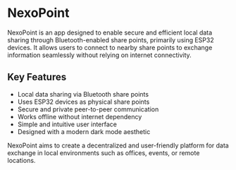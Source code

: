 # NexoPoint

NexoPoint is an app designed to enable secure and efficient local data sharing through Bluetooth-enabled share points, primarily using ESP32 devices. It allows users to connect to nearby share points to exchange information seamlessly without relying on internet connectivity.

## Key Features

- Local data sharing via Bluetooth share points
- Uses ESP32 devices as physical share points
- Secure and private peer-to-peer communication
- Works offline without internet dependency
- Simple and intuitive user interface
- Designed with a modern dark mode aesthetic

NexoPoint aims to create a decentralized and user-friendly platform for data exchange in local environments such as offices, events, or remote locations.
